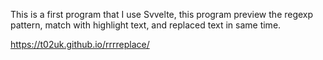 This is a first program that I use Svvelte, this program preview the regexp pattern, match with highlight text, and replaced text in same time.

https://t02uk.github.io/rrrreplace/
